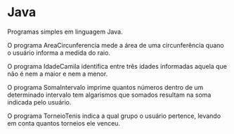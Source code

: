 # Java
Programas simples em linguagem Java.

O programa AreaCircunferencia mede a área de uma circunferência quano o usuário informa a medida do raio.

O programa IdadeCamila identifica entre três idades informadas aquela que não é nem a maior e nem a menor.

O programa SomaIntervalo imprime quantos números dentro de um determinado intervalo tem algarismos que somados resultam na soma indicada pelo usuário.

O programa TorneioTenis indica a qual grupo o usuário pertence, levando em conta quantos torneios ele venceu.
